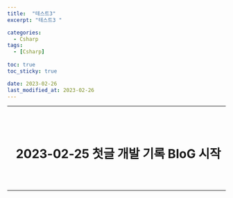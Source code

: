 ```yaml
---
title:  "테스트3"
excerpt: "테스트3 "

categories:
  - Csharp
tags:
  - [Csharp]
  
toc: true
toc_sticky: true

date: 2023-02-26
last_modified_at: 2023-02-26
---
```

- - -
<br><br>

#   &nbsp;&nbsp;&nbsp;2023-02-25 첫글 개발 기록 BloG 시작

<br><br>
- - -